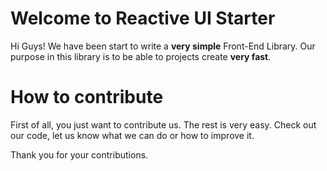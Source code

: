 # Welcome to Reactive UI Starter
Hi Guys! We have been start to write a **very simple** Front-End Library. Our purpose in this library is to be able to projects create **very fast**.

# How to contribute
First of all, you just want to contribute us. The rest is very easy. Check out our code, let us know what we can do or how to improve it.

Thank you for your contributions.